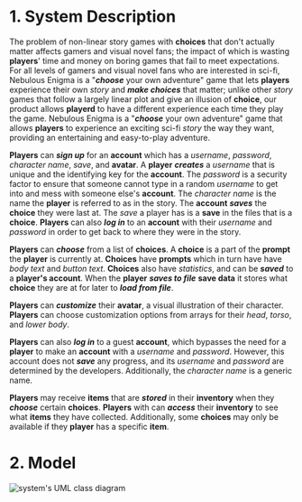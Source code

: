 # 1. System Description

The problem of non-linear story games with **choices** that don't actually matter affects gamers and visual novel fans; the impact of which is wasting **players**' time and money on boring games that fail to meet expectations. For all levels of gamers and visual novel fans who are interested in sci-fi, Nebulous Enigma is a "**_choose_** your own adventure" game that lets **players** experience their own _story_ and **_make choices_** that matter; unlike other _story_ games that follow a largely linear plot and give an illusion of **choice**, our product allows **playerd** to have a different experience each time they play the game. Nebulous Enigma is a "**_choose_** your own adventure" game that allows **players** to experience an exciting sci-fi _story_ the way they want, providing an entertaining and easy-to-play adventure.

**Players** can **_sign up_** for an **account** which has a _username_, _password_, _character name_, _save_, and **avatar**. A **player** **_creates_** a _username_ that is unique and the identifying key for the **account**. The _password_ is a security factor to ensure that someone cannot type in a random _username_ to get into and mess with someone else's **account**. The _character name_ is the name the **player** is referred to as in the story. The **account** **_saves_** the **choice** they were last at. The _save_ a player has is a **save** in the files that is a **choice**. **Players** can also **_log in_** to an **account** with their _username_ and _password_ in order to get back to where they were in the story. 

**Players** can **_choose_** from a list of **choices**. A **choice** is a part of the **prompt** the **player** is currently at. **Choices** have **prompts** which in turn have have _body text_ and _button text_. **Choices** also have _statistics_, and can be _**saved**_ to a **player's account**. When the **player** **_saves to file_** **save data** it stores what **choice** they are at for later to **_load from file_**. 

**Players** can **_customize_** their **avatar**, a visual illustration of their character. **Players** can choose customization options from arrays for their _head_, _torso_, and _lower body_.

**Players** can also **_log in_** to a guest **account**, which bypasses the need for a **player** to make an **account** with a _username_ and _password_. However, this account does not **_save_** any progress, and its _username_ and _password_ are determined by the developers. Additionally, the _character name_ is a generic name.

**Players** may receive **items** that are **_stored_** in their **inventory** when they **_choose_** certain **choices**. **Players** with can _**access**_ their **inventory** to see what **items** they have collected. Additionally, some **choices** may only be available if they **player** has a specific **item**.

# 2. Model

![system's UML class diagram](https://i.imgur.com/xi6ocuc.png)